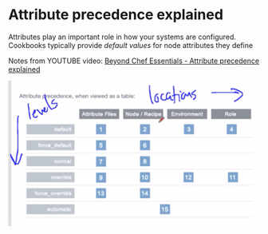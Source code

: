 # Attribute precedence explained

Attributes play an important role in how your systems are configured. Cookbooks typically provide *default values* for node attributes they define

Notes from YOUTUBE video: [Beyond Chef Essentials - Attribute precedence explained](#https://www.youtube.com/watch?v=Gj5pSVpKV4M)

![attribute-precedence](attribute-precedence.png)